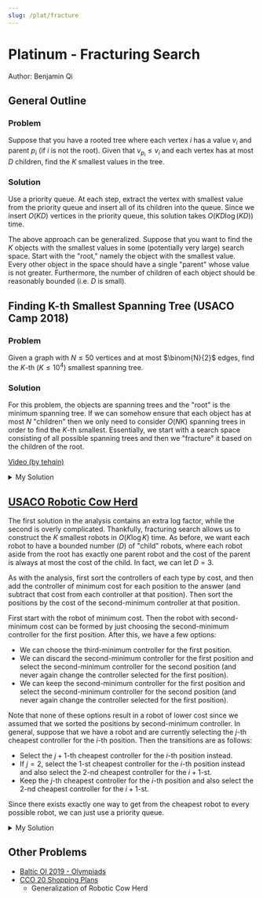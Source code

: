```yaml
---
slug: /plat/fracture
---
```


# Platinum - Fracturing Search

Author: Benjamin Qi

## General Outline

### Problem

Suppose that you have a rooted tree where each vertex $i$ has a value $v_i$ and parent $p_i$ (if $i$ is not the root). Given that $v_{p_i} \le v_i$ and each vertex has at most $D$ children, find the $K$ smallest values in the tree.

### Solution

Use a priority queue. At each step, extract the vertex with smallest value from the priority queue and insert all of its children into the queue. Since we insert $O(KD)$ vertices in the priority queue, this solution takes $O(KD\log (KD))$ time.

The above approach can be generalized. Suppose that you want to find the $K$ objects with the smallest values in some (potentially very large) search space. Start with the "root," namely the object with the smallest value. Every other object in the space should have a single "parent" whose value is not greater. Furthermore, the number of children of each object should be reasonably bounded (i.e. $D$ is small).

## Finding K-th Smallest Spanning Tree (USACO Camp 2018)

### Problem

Given a graph with $N\le 50$ vertices and at most $\binom{N}{2}$ edges, find the $K$-th ($K\le 10^4$) smallest spanning tree.

### Solution

For this problem, the objects are spanning trees and the "root" is the minimum spanning tree. If we can somehow ensure that each object has at most $N$ "children" then we only need to consider $O(NK)$ spanning trees in order to find the $K$-th smallest. Essentially, we start with a search space consisting of all possible spanning trees and then we "fracture" it based on the children of the root.

[Video (by tehqin)](https://www.youtube.com/watch?v=EG_HfFMM0lE)

<details>

<summary>My Solution</summary>

This is equivalent to the solution given in the video. The runtime is $O(NMK\alpha(N))$ for storing the information about each spanning tree and $O(NK\log (NK))$ for the priority queue.

```cpp
#include<bits/stdc++.h>
using namespace std;
typedef bitset<1225> B;
typedef vector<int> vi;

struct DSU { // for Kruskal's
	vi e; void init(int n) { e = vi(n,-1); }
	int get(int x) { return e[x] < 0 ? x : e[x] = get(e[x]); } 
	bool sameSet(int a, int b) { return get(a) == get(b); }
	int size(int x) { return -e[get(x)]; }
	bool unite(int x, int y) { // union by size
		x = get(x), y = get(y); if (x == y) return 0;
		if (e[x] > e[y]) swap(x,y);
		e[x] += e[y]; e[y] = x; return 1;
	}
};

int N,M,K;
vector<array<int,3>> ed;

struct Partition {
	B ban; vi span; int wei = 0, fix = 0; // "fix" smallest edges in spanning tree
	Partition(B _ban, int _fix) : ban(_ban), fix(_fix) {
		DSU D; D.init(N); 
		for (int i = 0; i < M; ++i) if (!ban[i] && D.unite(ed[i][1],ed[i][2]))
			span.push_back(i), wei += ed[i][0]; // run Kruskal's ignoring banned edges
	}
};
bool operator<(const Partition& l, const Partition& r) { return l.wei > r.wei; } // for pq

int main() { 
	cin >> N >> M >> K;
	for (int i = 0; i < M; ++i) {
		int a,b,c; cin >> a >> b >> c;
		ed.push_back({c,a-1,b-1});
	}
	sort(begin(ed),end(ed));
	priority_queue<Partition> pq;
	pq.push({B(),0}); // start with MST
	for (int i = 1; i <= K; ++i) {
		if (!pq.size()) { cout << "-1\n"; exit(0); }
		auto a = pq.top(); pq.pop();
		assert(a.span.size() == N-1);
		if (i == K) { cout << a.wei << "\n"; exit(0); } // print K-th smallest
		while (a.fix < a.span.size()) { // insert O(N) children
			B t = a.ban; t[a.span[a.fix]] = 1;
			auto A = Partition(t,a.fix);
			if (A.span.size() == N-1) pq.push(A);
			a.fix ++;
		}
	}
}
```

</details>


## [USACO Robotic Cow Herd](http://www.usaco.org/index.php?page=viewproblem2&cpid=674)

The first solution in the analysis contains an extra log factor, while the second is overly complicated. Thankfully, fracturing search allows us to construct the $K$ smallest robots in $O(K\log K)$ time. As before, we want each robot to have a bounded number ($D$) of "child" robots, where each robot aside from the root has exactly one parent robot and the cost of the parent is always at most the cost of the child. In fact, we can let $D=3$.

As with the analysis, first sort the controllers of each type by cost, and then add the controller of minimum cost for each position to the answer (and subtract that cost from each controller at that position). Then sort the positions by the cost of the second-minimum controller at that position.

First start with the robot of minimum cost. Then the robot with second-minimum cost can be formed by just choosing the second-minimum controller for the first position. After this, we have a few options:

  * We can choose the third-minimum controller for the first position.
  * We can discard the second-minimum controller for the first position and select the second-minimum controller for the second position (and never again change the controller selected for the first position).
  * We can keep the second-minimum controller for the first position and select the second-minimum controller for the second position (and never again change the controller selected for the first position).

Note that none of these options result in a robot of lower cost since we assumed that we sorted the positions by second-minimum controller. In general, suppose that we have a robot and are currently selecting the $j$-th cheapest controller for the $i$-th position. Then the transitions are as follows:

 * Select the $j+1$-th cheapest controller for the $i$-th position instead.
 * If $j=2$, select the $1$-st cheapest controller for the $i$-th position instead and also select the $2$-nd cheapest controller for the $i+1$-st.
 * Keep the $j$-th cheapest controller for the $i$-th position and also select the $2$-nd cheapest controller for the $i+1$-st.

Since there exists exactly one way to get from the cheapest robot to every possible robot, we can just use a priority queue.

<details>

<summary>My Solution</summary>

```cpp
#include <bits/stdc++.h>
using namespace std;

typedef long long ll;
typedef pair<int,int> pi;
typedef vector<int> vi;
typedef pair<ll,pi> T;

#define f first
#define s second

int N,K;
ll tot; // sum of cheapest
vector<vi> v;
priority_queue<T,vector<T>,greater<T>> pq;

int main() {
	ios_base::sync_with_stdio(0); cin.tie(0);
	freopen("roboherd.in","r",stdin);
	freopen("roboherd.out","w",stdout);
	cin >> N >> K;
	for (int i = 0; i < N; ++i) {
		int m; cin >> m; 
		vi p(m); for (int& x: p) cin >> x; 
		sort(begin(p),end(p));
		tot += p[0]; for (int j = m-1; j >= 0; --j) p[j] -= p[0];
		if (p.size() > 1) v.push_back(p);
	}
	sort(begin(v),end(v)); // sort by second-cheapest
	pq.push({0,{0,0}}); 
	ll ans = 0;
	for (int i = 0; i < K; ++i) {
		auto a = pq.top(); pq.pop();
		ans += tot+a.f; int ind = a.s.f, pos = a.s.s;
		if (ind+1 < v.size()) {
			if (pos == 1) pq.push({a.f-v[ind][1]+v[ind+1][1],{ind+1,1}});
			if (pos) pq.push({a.f+v[ind+1][1],{ind+1,1}});
		}
		if (pos+1 < v[ind].size()) 
			pq.push({a.f+v[ind][pos+1]-v[ind][pos],{ind,pos+1}});
	}
	cout << ans << "\n";
}
```

</details>

## Other Problems

 * [Baltic OI 2019 - Olympiads](https://boi2019.eio.ee/tasks/)
 * [CCO 20 Shopping Plans](https://dmoj.ca/problem/cco20p6)
   * Generalization of Robotic Cow Herd
